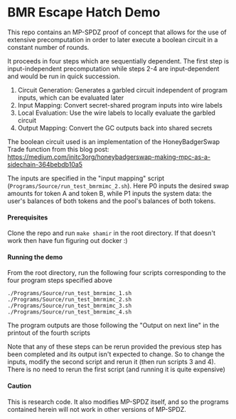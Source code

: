 
# BMR Escape Hatch Demo

This repo contains an MP-SPDZ proof of concept that allows for the use of extensive precomputation in order to later execute a boolean circuit in a constant number of rounds.

It proceeds in four steps which are sequentially dependent. The first step is input-independent precomputation while steps 2-4 are input-dependent and would be run in quick succession.

1) Circuit Generation: Generates a garbled circuit independent of program inputs, which can be evaluated later
2) Input Mapping: Convert secret-shared program inputs into wire labels
3) Local Evaluation: Use the wire labels to locally evaluate the garbled circuit
4) Output Mapping: Convert the GC outputs back into shared secrets

The boolean circuit used is an implementation of the HoneyBadgerSwap Trade function from this blog post: https://medium.com/initc3org/honeybadgerswap-making-mpc-as-a-sidechain-364bebdb10a5

The inputs are specified in the "input mapping" script (`Programs/Source/run_test_bmrmimc_2.sh`). Here P0 inputs the desired swap amounts for token A and token B, while P1 inputs the system data: the user's balances of both tokens and the pool's balances of both tokens.

#### Prerequisites
Clone the repo and run `make shamir` in the root directory. If that doesn't work then have fun figuring out docker :)

#### Running the demo 
From the root directory, run the following four scripts corresponding to the four program steps specified above

`./Programs/Source/run_test_bmrmimc_1.sh`
`./Programs/Source/run_test_bmrmimc_2.sh`
`./Programs/Source/run_test_bmrmimc_3.sh`
`./Programs/Source/run_test_bmrmimc_4.sh`

The program outputs are those following the "Output on next line" in the printout of the fourth scripts

Note that any of these steps can be rerun provided the previous step has been completed and its output isn't expected to change. So to change the inputs, modify the second script and rerun it (then run scripts 3 and 4). There is no need to rerun the first script (and running it is quite expensive)

#### Caution
This is research code. It also modifies MP-SPDZ itself, and so the programs contained herein will not work in other versions of MP-SPDZ.

